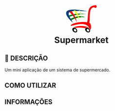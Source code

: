 <h1 align="center">
<img src="./src/assets/logo.png" width="100"/><br>
Supermarket
</h1>
<p align="center"><b></b>
</p>

## 🚀 DESCRIÇÃO
Um mini aplicação de um sistema de supermercado.

##  COMO UTILIZAR

##  INFORMAÇÕES

